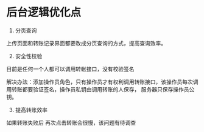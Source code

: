 # 后台逻辑优化点

1. 分页查询

上传页面和转账记录界面都要改成分页查询的方式，提高查询效率。

2. 安全性校验

目前是任何一个人都可以调用转帐接口，没有校验签名

解决办法：添加操作员角色，只有操作员才有权利调用转账接口，该操作员每次调用转账都要验证签名，操作员私钥由调用转账的人保存，
服务器只保存操作员公钥。

3. 提高转账效率

如果转账失败后  再次点击转账会很慢，该问题有待调查